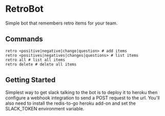 # RetroBot

Simple bot that remembers retro items for your team.

## Commands
```
retro <positive|negative|change|question> # add items
retro <positives|negatives|changes|questions> # list items
retro all # list all items
retro delete # delete all items
```

## Getting Started

Simplest way to get slack talking to the bot is to deploy it to heroku then
configure a webhook integration to send a POST request to the url. You'll also
need to install the redis-to-go heroku add-on and set the SLACK_TOKEN
environment variable.
